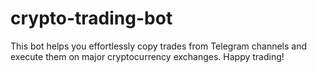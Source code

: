 # crypto-trading-bot
This bot helps you effortlessly copy trades from Telegram channels and execute them on major cryptocurrency exchanges. Happy trading!
